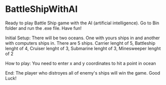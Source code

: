 # BattleShipWithAI
Ready to play Battle Ship game with the AI (artificial intelligence). Go to Bin folder and run the .exe file. Have fun!

Initial Setup: There will be two oceans. One with yours ships in and another with computers ships in. 
There are 5 ships. Carrier lenght of 5, Battleship lenght of 4, Cruiser lenght of 3, Submarine lenght of 3, Minesweeper lenght of 2
        
How to play: You need to enter x and y coordinates to hit a point in ocean

End: The player who distroyes all of enemy's ships will win the game. Good Luck!
